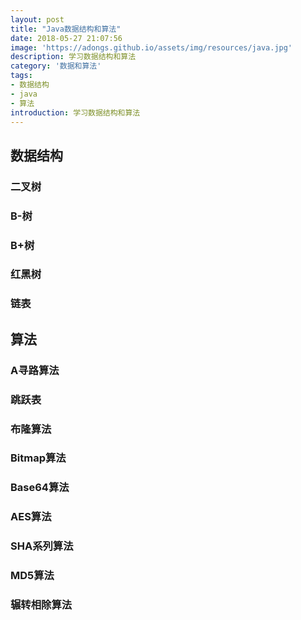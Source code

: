 ```yaml
---
layout: post
title: "Java数据结构和算法"
date: 2018-05-27 21:07:56
image: 'https://adongs.github.io/assets/img/resources/java.jpg'
description: 学习数据结构和算法
category: '数据和算法'
tags:
- 数据结构
- java
- 算法
introduction: 学习数据结构和算法
---
```



## 数据结构

### 二叉树

### B-树

### B+树

### 红黑树

### 链表

## 算法

### A寻路算法


### 跳跃表

### 布隆算法

### Bitmap算法

### Base64算法

### AES算法

### SHA系列算法

### MD5算法

### 辗转相除算法

